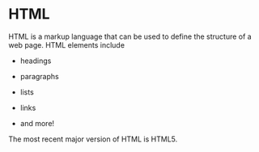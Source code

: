 # HTML



HTML is a markup language that can be used to define the structure of a web page. HTML elements include



* headings

* paragraphs

* lists

* links

* and more!

The most recent major version of HTML is HTML5.